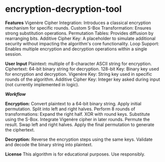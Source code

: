 # encryption-decryption-tool
**Features**
Vigenère Cipher Integration: Introduces a classical encryption mechanism for specific rounds.
Custom S-Box Transformation: Ensures strong substitution operations.
Permutation Tables: Provides diffusion by rearranging bits.
Additive Cipher Key: A placeholder to simulate additional security without impacting the algorithm's core functionality.
Loop Support: Enables multiple encryption and decryption operations within a single session.

**User Input**
Plaintext: multiple of 8-character ASCII string for encryption.
Ciphertext: 64-bit binary string for decryption.
128-bit Key: Binary key used for encryption and decryption.
Vigenère Key: String key used in specific rounds of the algorithm.
Additive Cipher Key: Integer key asked during input (not currently implemented in logic).

_**Workflow**_

**Encryption:**
Convert plaintext to a 64-bit binary string.
Apply initial permutation.
Split into left and right halves.
Perform 8 rounds of transformations:
Expand the right half.
XOR with round keys.
Substitute using the S-Box.
Integrate Vigenère cipher in later rounds.
Permute the result.
Swap left and right halves.
Apply the final permutation to generate the ciphertext.

**Decryption:**
Reverse the encryption steps using the same keys.
Validate and decode the binary string into plaintext.

**License**
This algorithm is for educational purposes. Use responsibly.
